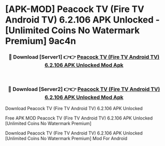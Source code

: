 # [APK-MOD] Peacock TV (Fire TV   Android TV) 6.2.106 APK Unlocked - [Unlimited Coins No Watermark Premium] 9ac4n



<div align="center">
<h3>🔴 Download [Server1] 👉👉 <a href="https://momento.my/?title=Peacock_TV_(Fire_TV___Android_TV)_6.2.106_APK_Unlocked">Peacock TV (Fire TV   Android TV) 6.2.106 APK Unlocked Mod Apk</a></h3><br>

<h3>🔴 Download [Server2] 👉👉 <a href="https://momento.my/?title=Peacock_TV_(Fire_TV___Android_TV)_6.2.106_APK_Unlocked">Peacock TV (Fire TV   Android TV) 6.2.106 APK Unlocked Mod Apk</a></h3>
</div>



Download Peacock TV (Fire TV   Android TV) 6.2.106 APK Unlocked 

Free APK MOD Peacock TV (Fire TV   Android TV) 6.2.106 APK Unlocked [Unlimited Coins No Watermark Premium]

Download Peacock TV (Fire TV   Android TV) 6.2.106 APK Unlocked [Unlimited Coins No Watermark Premium] Mod For Android
